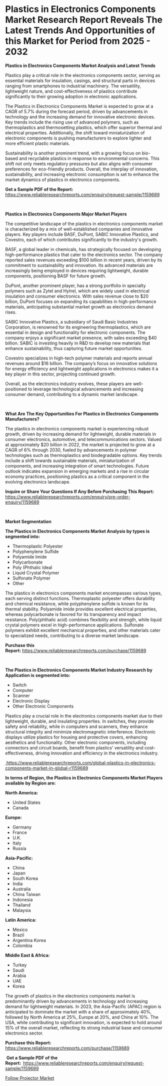 <p><h1>Plastics in Electronics Components Market Research Report Reveals The Latest Trends And Opportunities of this Market for Period from 2025 - 2032</h1></p><p><strong>Plastics in Electronics Components Market Analysis and Latest Trends</strong></p>
<p><p>Plastics play a critical role in the electronics components sector, serving as essential materials for insulation, casings, and structural parts in devices ranging from smartphones to industrial machinery. The versatility, lightweight nature, and cost-effectiveness of plastics contribute significantly to their growing adoption in electronic applications.</p><p>The Plastics in Electronics Components Market is expected to grow at a CAGR of 5.7% during the forecast period, driven by advancements in technology and the increasing demand for innovative electronic devices. Key trends include the rising use of advanced polymers, such as thermoplastics and thermosetting plastics, which offer superior thermal and electrical properties. Additionally, the shift toward miniaturization of electronic components is pushing manufacturers to explore lighter and more efficient plastic materials.</p><p>Sustainability is another prominent trend, with a growing focus on bio-based and recyclable plastics in response to environmental concerns. This shift not only meets regulatory pressures but also aligns with consumer preferences for eco-friendly products. Overall, the interplay of innovation, sustainability, and increasing electronic consumption is set to enhance the market dynamics of plastics in electronics components.</p></p>
<p><strong>Get a Sample PDF of the Report:&nbsp;</strong> <a href="https://www.reliableresearchreports.com/enquiry/request-sample/1159689?utm_campaign=3061&utm_medium=2&utm_source=Github&utm_content=ia&utm_term=22032025&utm_id=plastics-in-electronics-components">https://www.reliableresearchreports.com/enquiry/request-sample/1159689</a></p>
<p>&nbsp;</p>
<p><strong>Plastics in Electronics Components Major Market Players</strong></p>
<p><p>The competitive landscape of the plastics in electronics components market is characterized by a mix of well-established companies and innovative players. Key players include BASF, DuPont, SABIC Innovative Plastics, and Covestro, each of which contributes significantly to the industry's growth.</p><p>BASF, a global leader in chemicals, has strategically focused on developing high-performance plastics that cater to the electronics sector. The company reported sales revenues exceeding $100 billion in recent years, driven by its commitment to sustainability and innovation. Its advanced materials are increasingly being employed in devices requiring lightweight, durable components, positioning BASF for future growth.</p><p>DuPont, another prominent player, has a strong portfolio in specialty polymers such as Zytel and Hytrel, which are widely used in electrical insulation and consumer electronics. With sales revenue close to $20 billion, DuPont focuses on expanding its capabilities in high-performance materials, anticipating substantial market growth as electronics demand rises.</p><p>SABIC Innovative Plastics, a subsidiary of Saudi Basic Industries Corporation, is renowned for its engineering thermoplastics, which are essential in design and functionality for electronic components. The company enjoys a significant market presence, with sales exceeding $40 billion. SABIC is investing heavily in R&D to develop new materials that enhance sustainability, thus capturing future market opportunities.</p><p>Covestro specializes in high-tech polymer materials and reports annual revenues around $16 billion. The company’s focus on innovative solutions for energy efficiency and lightweight applications in electronics makes it a key player in this sector, projecting continued growth.</p><p>Overall, as the electronics industry evolves, these players are well-positioned to leverage technological advancements and increasing consumer demand, contributing to a dynamic market landscape.</p></p>
<p>&nbsp;</p>
<p><strong>What Are The Key Opportunities For Plastics in Electronics Components Manufacturers?</strong></p>
<p><p>The plastics in electronics components market is experiencing robust growth, driven by increasing demand for lightweight, durable materials in consumer electronics, automotive, and telecommunications sectors. Valued at approximately $20 billion in 2022, the market is projected to grow at a CAGR of 6% through 2030, fueled by advancements in polymer technologies such as thermoplastics and biodegradable options. Key trends include a shift towards sustainable materials, miniaturization of components, and increasing integration of smart technologies. Future outlook indicates expansion in emerging markets and a rise in circular economy practices, positioning plastics as a critical component in the evolving electronics landscape.</p></p>
<p><strong>Inquire or Share Your Questions If Any Before Purchasing This Report:</strong> <a href="https://www.reliableresearchreports.com/enquiry/pre-order-enquiry/1159689?utm_campaign=3061&utm_medium=2&utm_source=Github&utm_content=ia&utm_term=22032025&utm_id=plastics-in-electronics-components">https://www.reliableresearchreports.com/enquiry/pre-order-enquiry/1159689</a></p>
<p>&nbsp;</p>
<p><strong>Market Segmentation</strong></p>
<p><strong>The Plastics in Electronics Components Market Analysis by types is segmented into:</strong></p>
<p><ul><li>Thermoplastic Polyester</li><li>Polyphenylene Sulfide</li><li>Polyamide Imide</li><li>Polycarbonate</li><li>Poly (Phthalic Ideal</li><li>Liquid Crystal Polymer</li><li>Sulfonate Polymer</li><li>Other</li></ul></p>
<p><p>The plastics in electronics components market encompasses various types, each serving distinct functions. Thermoplastic polyester offers durability and chemical resistance, while polyphenylene sulfide is known for its thermal stability. Polyamide imide provides excellent electrical properties, whereas polycarbonate is favored for its transparency and impact resistance. Poly(phthalic acid) combines flexibility and strength, while liquid crystal polymers excel in high-performance applications. Sulfonate polymers exhibit excellent mechanical properties, and other materials cater to specialized needs, contributing to a diverse market landscape.</p></p>
<p><strong>Purchase this Report:&nbsp;</strong><a href="https://www.reliableresearchreports.com/purchase/1159689?utm_campaign=3061&utm_medium=2&utm_source=Github&utm_content=ia&utm_term=22032025&utm_id=plastics-in-electronics-components">https://www.reliableresearchreports.com/purchase/1159689</a></p>
<p>&nbsp;</p>
<p><strong>The Plastics in Electronics Components Market Industry Research by Application is segmented into:</strong></p>
<p><ul><li>Switch</li><li>Computer</li><li>Scanner</li><li>Electronic Display</li><li>Other Electronic Components</li></ul></p>
<p><p>Plastics play a crucial role in the electronics components market due to their lightweight, durable, and insulating properties. In switches, they provide safety and reliability, while in computers and scanners, they enhance structural integrity and minimize electromagnetic interference. Electronic displays utilize plastics for housing and protective covers, enhancing aesthetics and functionality. Other electronic components, including connectors and circuit boards, benefit from plastics' versatility and cost-effectiveness, driving innovation and efficiency in the electronics industry.</p></p>
<p><a href="https://www.reliableresearchreports.com/global-plastics-in-electronics-components-market-in-global-r1159689?utm_campaign=3061&utm_medium=2&utm_source=Github&utm_content=ia&utm_term=22032025&utm_id=plastics-in-electronics-components">&nbsp;https://www.reliableresearchreports.com/global-plastics-in-electronics-components-market-in-global-r1159689</a></p>
<p><strong>In terms of Region, the Plastics in Electronics Components Market Players available by Region are:</strong></p>
<p>
    <p> <strong> North America: </strong>
        <ul>
            <li>United States</li>
            <li>Canada</li>
        </ul>
        </p> 
    <p> <strong> Europe: </strong>
        <ul>
            <li>Germany</li>
            <li>France</li>
            <li>U.K.</li>
            <li>Italy</li>
            <li>Russia</li>
        </ul>
        </p> 
    <p> <strong> Asia-Pacific: </strong>
        <ul>
            <li>China</li>
            <li>Japan</li>
            <li>South Korea</li>
            <li>India</li>
            <li>Australia</li>
            <li>China Taiwan</li>
            <li>Indonesia</li>
            <li>Thailand</li>
            <li>Malaysia</li>
        </ul>
        </p> 
    <p> <strong> Latin America: </strong>
        <ul>
            <li>Mexico</li>
            <li>Brazil</li>
            <li>Argentina Korea</li>
            <li>Colombia</li>
        </ul>
        </p> 
    <p> <strong> Middle East & Africa: </strong>
        <ul>
            <li>Turkey</li>
            <li>Saudi</li>
            <li>Arabia</li>
            <li>UAE</li>
            <li>Korea</li>
        </ul>
    </p>
    </p>
<p><p>The growth of plastics in the electronics components market is predominantly driven by advancements in technology and increasing demand for lightweight materials. In 2023, the Asia-Pacific (APAC) region is anticipated to dominate the market with a share of approximately 40%, followed by North America at 25%, Europe at 20%, and China at 10%. The USA, while contributing to significant innovation, is expected to hold around 15% of the overall market, reflecting its strong industrial base and consumer electronics sector.</p></p>
<p><strong>Purchase this Report: </strong><a href="https://www.reliableresearchreports.com/purchase/1159689?utm_campaign=3061&utm_medium=2&utm_source=Github&utm_content=ia&utm_term=22032025&utm_id=plastics-in-electronics-components">https://www.reliableresearchreports.com/purchase/1159689</a></p>
<p>&nbsp;<strong>Get a Sample PDF of the Report:&nbsp;&nbsp;</strong><a href="https://www.reliableresearchreports.com/enquiry/request-sample/1159689?utm_campaign=3061&utm_medium=2&utm_source=Github&utm_content=ia&utm_term=22032025&utm_id=plastics-in-electronics-components">https://www.reliableresearchreports.com/enquiry/request-sample/1159689</a></p>
<p><strong></strong></p>
<p><p><a href="https://github.com/jenithschijf/Market-Research-Report-List-1/blob/main/follow-projector-market.md?utm_campaign=3061&utm_medium=2&utm_source=Github&utm_content=ia&utm_term=22032025&utm_id=plastics-in-electronics-components">Follow Projector Market</a></p></p>
